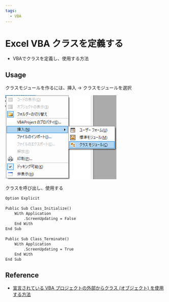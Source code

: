 ```yaml
---
tags:
  - VBA
---
```


# Excel VBA クラスを定義する

- VBAでクラスを定義し、使用する方法

## Usage

クラスモジュールを作るには、挿入 -> クラスモジュールを選択

![class module](img/vba_cls.png)

クラスを呼び出し、使用する

```VBScript
Option Explicit

Public Sub Class_Initialize()
    With Application
        .ScreenUpdating = False
    End With
End Sub

Public Sub Class_Terminate()
    With Application
        .ScreenUpdating = True
    End With
End Sub
```

## Reference
- [宣言されている VBA プロジェクトの外部からクラス (オブジェクト) を使用する方法](https://learn.microsoft.com/ja-jp/previous-versions/office/troubleshoot/office-developer/set-up-vb-project-using-class)